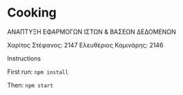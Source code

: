# Cooking
ΑΝΑΠΤΥΞΗ ΕΦΑΡΜΟΓΩΝ ΙΣΤΩΝ &amp; ΒΑΣΕΩΝ ΔΕΔΟΜΕΝΩΝ

Χαρίτος Στέφανος: 2147
Ελευθέριος Καμινάρης: 2146


Instructions

First run: 
`npm install`

Then:
`npm start`